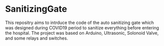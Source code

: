 # SanitizingGate

This repositry aims to intrduce the code of the auto sanitizing gate which was designed during COVID19 period to sanitize everything before entering the hospital.
The project was based on Arduino, Ultrasonic, Solonoid Valve, and some relays and switches.
